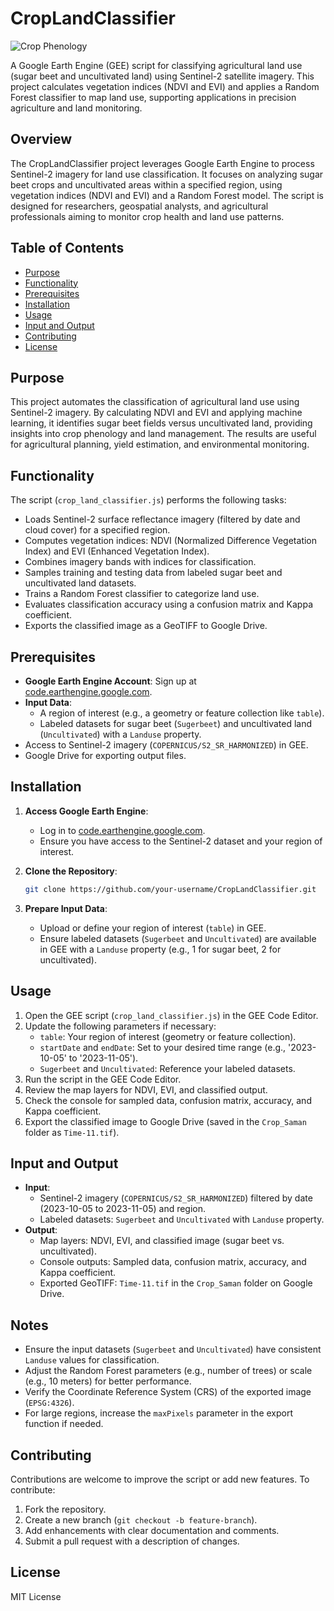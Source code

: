 # CropLandClassifier

![Crop Phenology](https://cdn.imgurl.ir/uploads/e382307_Phenologhy.jpg)

A Google Earth Engine (GEE) script for classifying agricultural land use (sugar beet and uncultivated land) using Sentinel-2 satellite imagery. This project calculates vegetation indices (NDVI and EVI) and applies a Random Forest classifier to map land use, supporting applications in precision agriculture and land monitoring.

## Overview
The CropLandClassifier project leverages Google Earth Engine to process Sentinel-2 imagery for land use classification. It focuses on analyzing sugar beet crops and uncultivated areas within a specified region, using vegetation indices (NDVI and EVI) and a Random Forest model. The script is designed for researchers, geospatial analysts, and agricultural professionals aiming to monitor crop health and land use patterns.

## Table of Contents
- [Purpose](#purpose)
- [Functionality](#functionality)
- [Prerequisites](#prerequisites)
- [Installation](#installation)
- [Usage](#usage)
- [Input and Output](#input-and-output)
- [Contributing](#contributing)
- [License](#license)

## Purpose
This project automates the classification of agricultural land use using Sentinel-2 imagery. By calculating NDVI and EVI and applying machine learning, it identifies sugar beet fields versus uncultivated land, providing insights into crop phenology and land management. The results are useful for agricultural planning, yield estimation, and environmental monitoring.

## Functionality
The script (`crop_land_classifier.js`) performs the following tasks:
- Loads Sentinel-2 surface reflectance imagery (filtered by date and cloud cover) for a specified region.
- Computes vegetation indices: NDVI (Normalized Difference Vegetation Index) and EVI (Enhanced Vegetation Index).
- Combines imagery bands with indices for classification.
- Samples training and testing data from labeled sugar beet and uncultivated land datasets.
- Trains a Random Forest classifier to categorize land use.
- Evaluates classification accuracy using a confusion matrix and Kappa coefficient.
- Exports the classified image as a GeoTIFF to Google Drive.

## Prerequisites
- **Google Earth Engine Account**: Sign up at [code.earthengine.google.com](https://code.earthengine.google.com).
- **Input Data**:
  - A region of interest (e.g., a geometry or feature collection like `table`).
  - Labeled datasets for sugar beet (`Sugerbeet`) and uncultivated land (`Uncultivated`) with a `Landuse` property.
- Access to Sentinel-2 imagery (`COPERNICUS/S2_SR_HARMONIZED`) in GEE.
- Google Drive for exporting output files.

## Installation
1. **Access Google Earth Engine**:
   - Log in to [code.earthengine.google.com](https://code.earthengine.google.com).
   - Ensure you have access to the Sentinel-2 dataset and your region of interest.

2. **Clone the Repository**:
   ```bash
   git clone https://github.com/your-username/CropLandClassifier.git
   ```

3. **Prepare Input Data**:
   - Upload or define your region of interest (`table`) in GEE.
   - Ensure labeled datasets (`Sugerbeet` and `Uncultivated`) are available in GEE with a `Landuse` property (e.g., 1 for sugar beet, 2 for uncultivated).

## Usage
1. Open the GEE script (`crop_land_classifier.js`) in the GEE Code Editor.
2. Update the following parameters if necessary:
   - `table`: Your region of interest (geometry or feature collection).
   - `startDate` and `endDate`: Set to your desired time range (e.g., '2023-10-05' to '2023-11-05').
   - `Sugerbeet` and `Uncultivated`: Reference your labeled datasets.
3. Run the script in the GEE Code Editor.
4. Review the map layers for NDVI, EVI, and classified output.
5. Check the console for sampled data, confusion matrix, accuracy, and Kappa coefficient.
6. Export the classified image to Google Drive (saved in the `Crop_Saman` folder as `Time-11.tif`).

## Input and Output
- **Input**:
  - Sentinel-2 imagery (`COPERNICUS/S2_SR_HARMONIZED`) filtered by date (2023-10-05 to 2023-11-05) and region.
  - Labeled datasets: `Sugerbeet` and `Uncultivated` with `Landuse` property.
- **Output**:
  - Map layers: NDVI, EVI, and classified image (sugar beet vs. uncultivated).
  - Console outputs: Sampled data, confusion matrix, accuracy, and Kappa coefficient.
  - Exported GeoTIFF: `Time-11.tif` in the `Crop_Saman` folder on Google Drive.

## Notes
- Ensure the input datasets (`Sugerbeet` and `Uncultivated`) have consistent `Landuse` values for classification.
- Adjust the Random Forest parameters (e.g., number of trees) or scale (e.g., 10 meters) for better performance.
- Verify the Coordinate Reference System (CRS) of the exported image (`EPSG:4326`).
- For large regions, increase the `maxPixels` parameter in the export function if needed.

## Contributing
Contributions are welcome to improve the script or add new features. To contribute:
1. Fork the repository.
2. Create a new branch (`git checkout -b feature-branch`).
3. Add enhancements with clear documentation and comments.
4. Submit a pull request with a description of changes.

## License
MIT License